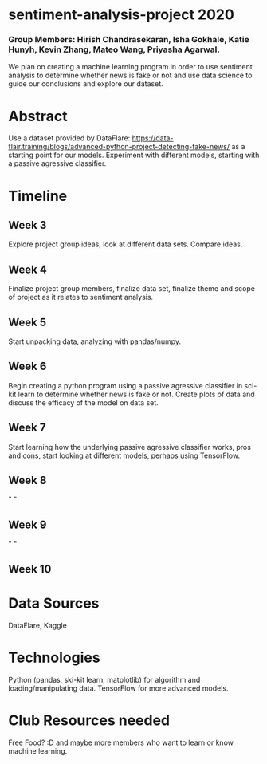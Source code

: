 # sentiment-analysis-project 2020
### Group Members: Hirish Chandrasekaran, Isha Gokhale, Katie Hunyh, Kevin Zhang, Mateo Wang, Priyasha Agarwal.
We plan on creating a machine learning program in order to use sentiment analysis to determine whether news is fake or not and use data science to guide our conclusions and explore our dataset. 

# Abstract
Use a dataset provided by DataFlare: <a href="url">https://data-flair.training/blogs/advanced-python-project-detecting-fake-news/</a> as a starting point for our models. Experiment with different models, starting with a passive agressive classifier.

# Timeline
## Week 3
Explore project group ideas, look at different data sets. Compare ideas.

## Week 4
Finalize project group members, finalize data set, finalize theme and scope of project as it relates to sentiment analysis.

## Week 5
Start unpacking data, analyzing with pandas/numpy.

## Week 6
Begin creating a python program using a passive agressive classifier in sci-kit learn to determine whether news is fake or not. Create plots of data and discuss the efficacy of the model on data set.

## Week 7
Start learning how the underlying passive agressive classifier works, pros and cons, start looking at different models, perhaps using TensorFlow.

## Week 8
" "

## Week 9
" "

## Week 10


# Data Sources
DataFlare, Kaggle

# Technologies
Python (pandas, ski-kit learn, matplotlib) for algorithm and loading/manipulating data. TensorFlow for more advanced models.

# Club Resources needed
Free Food? :D and maybe more members who want to learn or know machine learning. 


